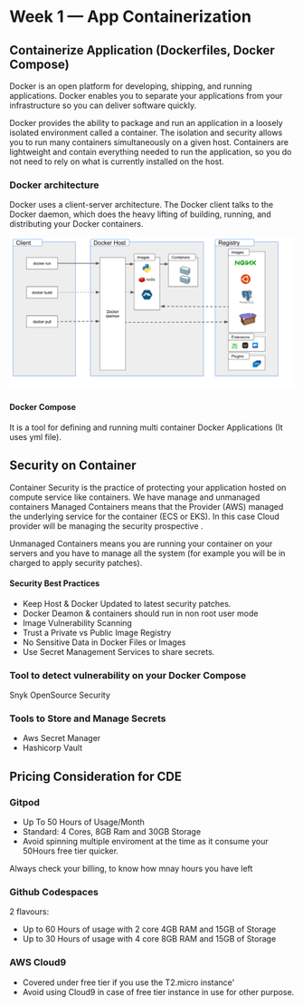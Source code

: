 # Week 1 — App Containerization

## Containerize Application (Dockerfiles, Docker Compose)
Docker is an open platform for developing, shipping, and running applications. Docker enables you to separate your applications from your infrastructure so you can deliver software quickly. 

Docker provides the ability to package and run an application in a loosely isolated environment called a container. The isolation and security allows you to run many containers simultaneously on a given host. Containers are lightweight and contain everything needed to run the application, so you do not need to rely on what is currently installed on the host.

### Docker architecture

Docker uses a client-server architecture. The Docker client talks to the Docker daemon, which does the heavy lifting of building, running, and distributing your Docker containers.

![Docker Architecture](assets/architecture.png)

#### **Docker Compose** 
It is a tool for defining and running multi container Docker Applications (It uses yml file).

## Security on Container
Container Security is the practice of protecting your application hosted on compute service like containers.
We have manage and unmanaged containers
Managed Containers means that the Provider (AWS) managed the underlying service for the container (ECS or EKS). In this case Cloud provider will be managing the security prospective .

Unmanaged Containers means you are running your container on your servers and you have to manage all the system (for example you will be in charged to apply security patches).

#### Security Best Practices
- Keep Host & Docker Updated to latest security patches.
- Docker Deamon & containers should run in non root user mode
- Image Vulnerability Scanning
- Trust a Private vs Public Image Registry
- No Sensitive Data in Docker Files or Images
- Use Secret Management Services to share secrets.

### Tool to detect vulnerability on your Docker Compose
Snyk OpenSource Security

### Tools to Store and Manage Secrets
- Aws Secret Manager
- Hashicorp Vault


## Pricing Consideration for CDE

### Gitpod
- Up To 50 Hours of Usage/Month
- Standard: 4 Cores, 8GB Ram and 30GB Storage
- Avoid spinning multiple enviroment at the time as it consume your 50Hours free tier quicker.

Always check your billing, to know how mnay hours you have left
 
 ### Github Codespaces
 2 flavours:
 - Up to 60 Hours of usage with 2 core 4GB RAM and 15GB of Storage
- Up to 30 Hours of usage with 4 core 8GB RAM and 15GB of Storage

### AWS Cloud9
- Covered under free tier if you use the T2.micro instance'
- Avoid using Cloud9 in case of free tier instance in use for other purpose.
